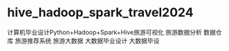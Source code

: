 # hive_hadoop_spark_travel2024
计算机毕业设计Python+Hadoop+Spark+Hive旅游可视化 旅游数据分析 数据仓库 旅游推荐系统 旅游大数据 大数据毕业设计 大数据毕设
